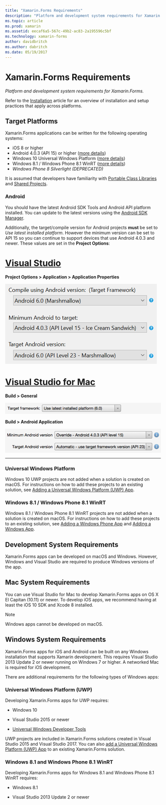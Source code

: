 ```yaml
---
title: "Xamarin.Forms Requirements"
description: "Platform and development system requirements for Xamarin.Forms."
ms.topic: article
ms.prod: xamarin
ms.assetid: eecaf6a5-567c-49b2-ac83-2a195596c5bf
ms.technology: xamarin-forms
author: davidbritch
ms.author: dabritch
ms.date: 05/19/2017
---
```


# Xamarin.Forms Requirements

_Platform and development system requirements for Xamarin.Forms._

Refer to the [Installation](~/cross-platform/get-started/installation/index.md) article for an overview of installation and setup practices that apply across platforms.

## Target Platforms

Xamarin.Forms applications can be written for the following operating systems:

-  iOS 8 or higher
-  Android 4.0.3 (API 15) or higher ([more details](#android))
-  Windows 10 Universal Windows Platform ([more details](#windows10))
-  Windows 8.1 / Windows Phone 8.1 WinRT ([more details](#windows))
-  *Windows Phone 8 Silverlight (DEPRECATED)*

It is assumed that developers have familiarity with [Portable Class Libraries](~/cross-platform/app-fundamentals/pcl.md) and [Shared Projects](~/cross-platform/app-fundamentals/shared-projects.md).

<a name="android" />

### Android

You should have the latest Android SDK Tools and Android API platform installed. You can update to the latest versions using the [Android SDK Manager](~/android/get-started/installation/android-sdk.md).

Additionally, the target/compile version for Android projects **must** be set to *Use latest installed platform*. However the minimum version can be set to API 15 so you can continue to support devices
that use Android 4.0.3 and newer. These values are set in the **Project Options**:

# [Visual Studio](#tab/vswin)

**Project Options > Application > Application Properties**

![](installation-images/options-android-vs-sml.png "Android build options in Visual Studio")

# [Visual Studio for Mac](#tab/vsmac)

**Build > General**

![](installation-images/options-general-sml.png "Build > General")

**Build > Android Application**

![](installation-images/options-android-sml.png "Build > Android Application")

-----


<a name="windows10" />

### Universal Windows Platform

Windows 10 UWP projects are not added when a solution is created on macOS. For instructions on how to add these projects to an existing solution, see [Adding a Universal Windows Platform (UWP) App](~/xamarin-forms/platform/windows/installation/universal.md).


<a name="windows" />

### Windows 8.1 / Windows Phone 8.1 WinRT

Windows 8.1 / Windows Phone 8.1 WinRT projects are not added when a solution is created on macOS. For instructions on how to add these projects to an existing solution, see [Adding a Windows Phone App](~/xamarin-forms/platform/windows/installation/phone.md) and [Adding a Windows App](~/xamarin-forms/platform/windows/installation/tablet.md).


## Development System Requirements

Xamarin.Forms apps can be developed on macOS and Windows. However, Windows and Visual Studio are required to produce Windows versions of the app.

## Mac System Requirements

You can use Visual Studio for Mac to develop Xamarin.Forms apps on OS X El Capitan (10.11) or newer. To develop iOS apps, we recommend having at least the iOS 10 SDK and Xcode 8 installed.

> [!NOTE]
>  Windows apps cannot be developed on macOS.

## Windows System Requirements

Xamarin.Forms apps for iOS and Android can be built on any Windows installation that supports Xamarin development. This requires Visual Studio 2013 Update 2 or newer running on Windows 7 or higher. A networked Mac is required for iOS development. 

There are additional requirements for the following types of Windows apps: 

### Universal Windows Platform (UWP)

Developing Xamarin.Forms apps for UWP requires:

* Windows 10

* Visual Studio 2015 or newer

* [Universal Windows Developer Tools](https://dev.windows.com/en-us/downloads/windows-10-sdk)

UWP projects are included in Xamarin.Forms solutions created in Visual Studio 2015 and Visual Studio 2017.
You can also [add a Universal Windows Platform (UWP) App](~/xamarin-forms/platform/windows/installation/universal.md) to an existing
Xamarin.Forms solution.



### Windows 8.1 and Windows Phone 8.1 WinRT

Developing Xamarin.Forms apps for Windows 8.1 and Windows Phone 8.1 WinRT requires:

* Windows 8.1

* Visual Studio 2013 Update 2 or newer
